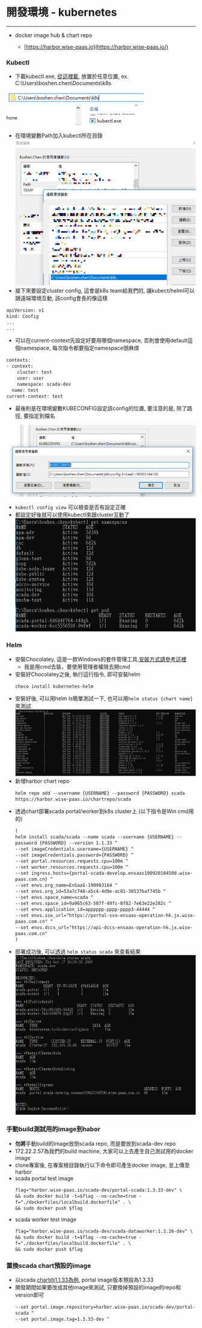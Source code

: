 # 開發環境 - kubernetes

---

* docker image hub & chart repo

  * [https://harbor.wise-paas.io](https://harbor.wise-paas.io/)

### Kubectl

* 下載kubectl.exe, [從這裡載](https://kubernetes.io/docs/tasks/tools/install-kubectl/#install-kubectl-on-windows), 放置於任意位置, ex. C:\Users\boshen.chen\Documents\k8s

![](/assets/kubectlpath.png)

* 在環境變數Path加入kubectl所在目錄
  ![](/assets/kubectlpathenv_mask.png)
* 接下來要設定cluster config, 這會是k8s team給我們的, 讓kubect/helml可以跟遠端環境互動, 該config會長的像這樣

```
apiVersion: v1
kind: Config
...
...
```

* 可以在current-context先設定好要用哪個namespace, 否則會使用default這個namespace, 每次指令都要指定namespace很麻煩

```
contexts:
- context:
    cluster: test
    user: user
    namespace: scada-dev
  name: test
current-context: test
```

* 最後則是在環境變數KUBECONFIG設定該config的位置, 要注意的是, 除了路徑, 要指定到檔名

![](/assets/kubeconfig.PNG)

* `kubectl config view` 可以檢查是否有設定正確
* 都設定好後就可以使用kubectl來跟cluster互動了
  ![](/assets/kubectlusage.PNG)

### Helm

* 安裝Chocolatey, 這是一款Windows的套件管理工具,[安裝方式請參考這裡](https://chocolatey.org/docs/installation#install-with-cmdexe)
  * 我是用cmd去裝，要使用管理者權限去開cmd
* 安裝好Chocolatey之後, 執行這行指令, 即可安裝helm
  ```
  choco install kubernetes-helm
  ```
* 安裝好後, 可以用helm ls簡單測試一下, 也可以用`helm status {chart name}` 來測試
  ![](/assets/helmls.PNG)
* 新增harbor chart repo
  ```
  helm repo add --username {USERNAME} --password {PASSWORD} scada https://harbor.wise-paas.io/chartrepo/scada
  ```
* 透過chart部署scada portal/worker到k8s cluster上 \(以下指令是Win cmd用的\)
  ```
  (
  helm install scada/scada --name scada --username {USERNAME} --password {PASSWORD} --version 1.1.33 ^
  --set imageCredentials.username={USERNAME} ^
  --set imageCredentials.password={PASSWORD} ^
  --set portal.resources.requests.cpu=100m ^
  --set worker.resources.requests.cpu=100m ^
  --set ingress.hosts={portal-scada-develop.ensaas190920104500.wise-paas.com.cn} ^
  --set envs.org_name=EnSaaS-190903164 ^
  --set envs.org_id=53a7c740-a5c4-4d9e-ac81-38537baf745b ^
  --set envs.space_name=scada ^
  --set envs.space_id=9a965c63-507f-49fc-8f82-7e63e22e282c ^
  --set envs.application_id=apppppp-pppp-pppp3-44444 ^
  --set envs.sso_url="https://portal-sso-ensaas-operation-hk.jx.wise-paas.com.cn" ^
  --set envs.dccs_url="https://api-dccs-ensaas-operation-hk.jx.wise-paas.com.cn"
  )
  ```
* 部署成功後, 可以透過 `helm status scada` 來查看結果
  ![](/assets/helmstatus.PNG)

### 手動build測試用的image到habor

* **勿將**手動build的image放倒scada repo, 而是要放到scada-dev repo
* 172.22.2.57為我們的build machine, 大家可以上去產生自己測試用的docker image
* clone專案後, 在專案根目錄執行以下命令即可產生docker image, 並上傳至harbor
* scada portal test image
  ```
  flag="harbor.wise-paas.io/scada-dev/portal-scada:1.3.33-dev" \
  && sudo docker build -t=$flag --no-cache=true -f="./dockerfiles/localbuild.dockerfile" . \
  && sudo docker push $flag
  ```
* scada worker test image
  ```
  flag="harbor.wise-paas.io/scada-dev/scada-dataworker:1.3.26-dev" \
  && sudo docker build -t=$flag --no-cache=true -f="./dockerfiles/localbuild.dockerfile" . \
  && sudo docker push $flag
  ```

### 置換scada chart預設的image

* 以scada chart@1.1.33為例, portal image版本預設為1.3.33
* 開發期間如果要改成其他image來測試, 只要換掉預設的image的repo和version即可
  ```
  --set portal.image.repository=harbor.wise-paas.io/scada-dev/portal-scada ^
  --set portal.image.tag=1.3.33-dev ^
  ```



